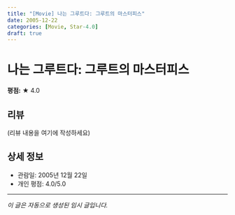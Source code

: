 ```yaml
---
title: "[Movie] 나는 그루트다: 그루트의 마스터피스"
date: 2005-12-22
categories: [Movie, Star-4.0]
draft: true
---
```


# 나는 그루트다: 그루트의 마스터피스

**평점:** ★ 4.0

## 리뷰

(리뷰 내용을 여기에 작성하세요)

## 상세 정보

- 관람일: 2005년 12월 22일
- 개인 평점: 4.0/5.0

---

*이 글은 자동으로 생성된 임시 글입니다.*
